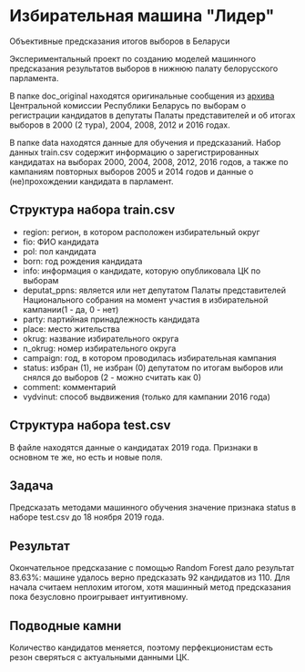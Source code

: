 # Избирательная машина "Лидер"

Объективные предсказания итогов выборов в Беларуси

Экспериментальный проект по созданию моделей машинного предсказания результатов выборов в нижнюю палату белорусского парламента.

В папке doc_original находятся оригинальные сообщения из [архива](http://rec.gov.by/ru/arhiv-vybory) Центральной комиссии Республики Беларусь по выборам о регистрации кандидатов в депутаты Палаты представителей и об итогах выборов в 2000 (2 тура), 2004, 2008, 2012 и 2016 годах.

В папке data находятся данные для обучения и предсказаний. Набор данных train.csv содержит информацию о зарегистрированных кандидатах на выборах 2000, 2004, 2008, 2012, 2016 годов, а также по кампаниям повторных выборов 2005 и 2014 годов и данные о (не)прохождении кандидата в парламент.

## Структура набора train.csv

- region: регион, в котором расположен избирательный округ
- fio: ФИО кандидата
- pol: пол кандидата
- born: год рождения кандидата
- info: информация о кандидате, которую опубликовала ЦК по выборам
- deputat_ppns: является или нет депутатом Палаты представителей Национального собрания на момент участия в
  избирательной кампании(1 - да, 0 - нет)
- party: партийная принадлежность кандидата
- place: место жительства
- okrug: название избирательного округа
- n_okrug: номер избирательного округа
- campaign: год, в котором проводилась избирательная кампания
- status: избран (1), не избран (0) депутатом по итогам выборов или снялся до выборов (2 - можно считать как 0)
- comment: комментарий
- vydvinut: способ выдвижения (только для кампании 2016 года)

## Структура набора test.csv

В файле находятся данные о кандидатах 2019 года. Признаки в основном те же, но есть и новые поля.

## Задача

Предсказать методами машинного обучения значение признака status в наборе test.csv до 18 ноября 2019 года.

## Результат

Окончательное предсказание с помощью Random Forest дало результат 83.63%:
машине удалось верно предсказать 92 кандидатов из 110. Для начала считаем
неплохим итогом, хотя машинный метод предсказания пока безусловно проигрывает
интуитивному.


## Подводные камни

Количество кандидатов меняется, поэтому перфекционистам есть резон сверяться с актуальными данными ЦК.
